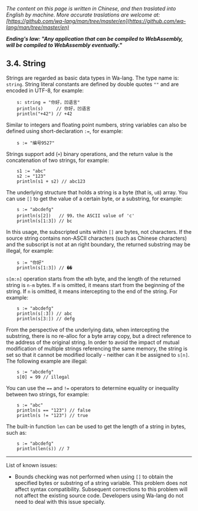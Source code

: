 *The content on this page is written in Chinese, and then traslated into English by machine. More accurate traslations are welcome at: [https://github.com/wa-lang/man/tree/master/en](https://github.com/wa-lang/man/tree/master/en)*

***Ending's law: "Any application that can be compiled to WebAssembly, will be compiled to WebAssembly eventually."***

## 3.4. String

Strings are regarded as basic data types in Wa-lang. The type name is: `string`. String literal constants are defined by double quotes `""` and are encoded in UTF-8, for example:

```wa
    s: string = "你好，凹语言"
    println(s)     // 你好，凹语言
    println("+42") // +42
```

Similar to integers and floating point numbers, string variables can also be defined using short-declaration `:=`, for example:
```wa
    s := "编号9527"
```

Strings support add (`+`) binary operations, and the return value is the concatenation of two strings, for example:

```wa
    s1 := "abc"
    s2 := "123"
    println(s1 + s2) // abc123
```

The underlying structure that holds a string is a byte (that is, `u8`) array. You can use `[]` to get the value of a certain byte, or a substring, for example:

```wa
    s := "abcdefg"
    println(s[2])   // 99，the ASCII value of 'c'
    println(s[1:3]) // bc
```

In this usage, the subscripted units within `[]` are bytes, not characters. If the source string contains non-ASCII characters (such as Chinese characters) and the subscript is not at an right boundary, the returned substring may be illegal, for example:
```wa
    s := "你好"
    println(s[1:3]) // ��
```

`s[m:n]` operation starts from the `m`th byte, and the length of the returned string is `n-m` bytes. If `m` is omitted, it means start from the beginning of the string. If `n` is omitted, it means intercepting to the end of the string. For example:
```wa
    s := "abcdefg"
    println(s[:3]) // abc
    println(s[3:]) // defg
```

From the perspective of the underlying data, when intercepting the substring, there is no re-alloc for a byte array copy, but a direct reference to the address of the original string. In order to avoid the impact of mutual modification of multiple strings referencing the same memory, the string is set so that it cannot be modified locally - neither can it be assigned to `s[n]`. The following example are illegal:
```wa
    s := "abcdefg"
    s[0] = 99 // illegal
```

You can use the `==` and `!=` operators to determine equality or inequality between two strings, for example:
```wa
    s := "abc"
    println(s == "123") // false
    println(s != "123") // true
```

The built-in function `len` can be used to get the length of a string in bytes, such as:

```wa
    s := "abcdefg"
    println(len(s)) // 7
```

---

List of known issues:
- Bounds checking was not performed when using `[]` to obtain the specified bytes or substring of a string variable. This problem does not affect syntax compatibility. Subsequent corrections to this problem will not affect the existing source code. Developers using Wa-lang do not need to deal with this issue specially.